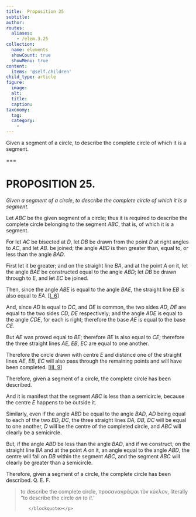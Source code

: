 ```yaml
---
title:  Proposition 25
subtitle: 
author:
routes:
  aliases:
    - /elem.3.25
collection:
  name: elements
  showCount: true
  showMenu: true
content:
  items: '@self.children'
child_type: article
figure:
  image:
  alt:
  title:
  caption:
taxonomy:
  tag:
  category:
    - 
---
```


<p><emph>Given a segment of a circle</emph>, <emph>to describe the complete circle of which it is a segment</emph>. </p>

===

<h1>PROPOSITION 25.</h1>
<p><em>Given a segment of a circle</em>, <em>to describe the complete circle of which it is a segment</em>. </p>

<p>Let <em>ABC</em> be the given segment of a circle; thus it is required to describe the complete circle belonging to the segment <em>ABC</em>, that is, of which it is a segment. </p>

<p>For let <em>AC</em> be bisected at <em>D</em>, let <em>DB</em> be drawn from the point <em>D</em> at right angles to <em>AC</em>, and let <em>AB</em>. be joined; <pb n="55"/><span class="center">the angle <em>ABD</em> is then greater than, equal to, or less than the angle <em>BAD</em>.</span>
      </p>

<p>First let it be greater; and on the straight line <em>BA</em>, and at the point <em>A</em> on it, let the angle <em>BAE</em> be constructed equal to the angle <em>ABD</em>; let <em>DB</em> be drawn through to <em>E</em>, and let <em>EC</em> be joined. </p>

<p>Then, since the angle <em>ABE</em> is equal to the angle <em>BAE</em>, 
       <span class="center">the straight line <em>EB</em> is also equal to <em>EA</em>. [<a href="/elem.1.6">I. 6</a>]</span>
      </p>

<p>And, since <em>AD</em> is equal to <em>DC</em>, and <em>DE</em> is common, <span class="center">the two sides <em>AD</em>, <em>DE</em> are equal to the two sides <em>CD</em>, <em>DE</em> respectively;</span> and the angle <em>ADE</em> is equal to the angle <em>CDE</em>, for each is right; <span class="center">therefore the base <em>AE</em> is equal to the base <em>CE</em>.</span>
      </p>

<p>But <em>AE</em> was proved equal to <em>BE</em>; <span class="center">therefore <em>BE</em> is also equal to <em>CE</em>;</span> therefore the three straight lines <em>AE</em>, <em>EB</em>, <em>EC</em> are equal to one another. </p>

<p>Therefore the circle drawn with centre <em>E</em> and distance one of the straight lines <em>AE</em>, <em>EB</em>, <em>EC</em> will also pass through the remaining points and will have been completed. [<a href="/elem.3.9">III. 9</a>] </p>

<p>Therefore, given a segment of a circle, the complete circle has been described. </p>

<p>And it is manifest that the segment <em>ABC</em> is less than a semicircle, because the centre <em>E</em> happens to be outside it. </p>

<p>Similarly, even if the angle <em>ABD</em> be equal to the angle <em>BAD</em>, <em>AD</em> being equal to each of the two <em>BD</em>, <em>DC</em>, <span class="center">the three straight lines <em>DA</em>, <em>DB</em>, <em>DC</em> will be equal to one another, 
        <em>D</em> will be the centre of the completed circle, and <em>ABC</em> will clearly be a semicircle.</span>
       <pb n="56"/></p>

<p>But, if the angle <em>ABD</em> be less than the angle <em>BAD</em>, and if we construct, on the straight line <em>BA</em> and at the point <em>A</em> on it, an angle equal to the angle <em>ABD</em>, the centre will fall on <em>DB</em> within the segment <em>ABC</em>, and the segment 
       <em>ABC</em> will clearly be greater than a semicircle. </p>

<p>Therefore, given a segment of a circle, the complete circle has been described. Q. E. F.
<blockquote n="1" class="crit" place="unspecified" anchored="yes">
        
<p><span class="bold">to describe the complete circle</span>, <foreign lang="greek">προσαναγράψαι τὸν κύκλον</foreign>, literally “to describe the circle <em>on to it</em>.’</p>

       </blockquote></p>
